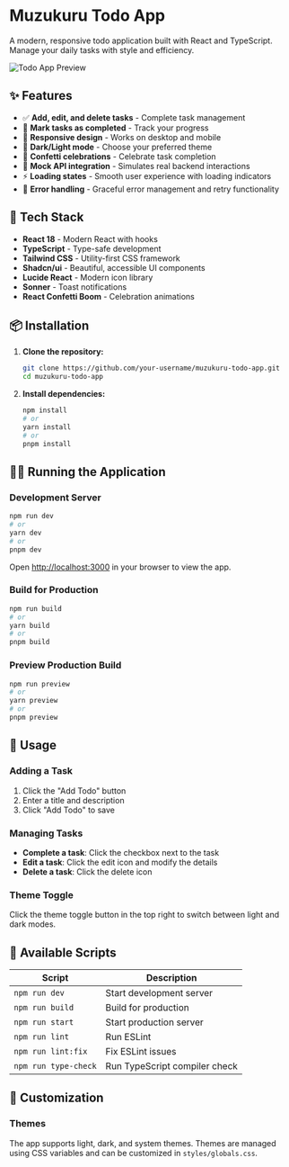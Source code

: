 # Muzukuru Todo App

A modern, responsive todo application built with React and TypeScript. Manage your daily tasks with style and efficiency.

![Todo App Preview](https://via.placeholder.com/800x400/1e40af/ffffff?text=Muzukuru+Todo+App)

## ✨ Features

- ✅ **Add, edit, and delete tasks** - Complete task management
- 🎯 **Mark tasks as completed** - Track your progress
- 📱 **Responsive design** - Works on desktop and mobile
- 🌙 **Dark/Light mode** - Choose your preferred theme
- 🎉 **Confetti celebrations** - Celebrate task completion
- 💾 **Mock API integration** - Simulates real backend interactions
- ⚡ **Loading states** - Smooth user experience with loading indicators
- 🚨 **Error handling** - Graceful error management and retry functionality

## 🚀 Tech Stack

- **React 18** - Modern React with hooks
- **TypeScript** - Type-safe development
- **Tailwind CSS** - Utility-first CSS framework
- **Shadcn/ui** - Beautiful, accessible UI components
- **Lucide React** - Modern icon library
- **Sonner** - Toast notifications
- **React Confetti Boom** - Celebration animations

## 📦 Installation

1. **Clone the repository:**
   ```bash
   git clone https://github.com/your-username/muzukuru-todo-app.git
   cd muzukuru-todo-app
   ```

2. **Install dependencies:**
   ```bash
   npm install
   # or
   yarn install
   # or
   pnpm install
   ```

## 🏃‍♂️ Running the Application

### Development Server

```bash
npm run dev
# or
yarn dev
# or
pnpm dev
```

Open [http://localhost:3000](http://localhost:3000) in your browser to view the app.

### Build for Production

```bash
npm run build
# or
yarn build
# or
pnpm build
```

### Preview Production Build

```bash
npm run preview
# or
yarn preview
# or
pnpm preview
```

## 🎯 Usage

### Adding a Task
1. Click the "Add Todo" button
2. Enter a title and description
3. Click "Add Todo" to save

### Managing Tasks
- **Complete a task**: Click the checkbox next to the task
- **Edit a task**: Click the edit icon and modify the details
- **Delete a task**: Click the delete icon

### Theme Toggle
Click the theme toggle button in the top right to switch between light and dark modes.

## 🔧 Available Scripts

| Script | Description |
|--------|-------------|
| `npm run dev` | Start development server |
| `npm run build` | Build for production |
| `npm run start` | Start production server |
| `npm run lint` | Run ESLint |
| `npm run lint:fix` | Fix ESLint issues |
| `npm run type-check` | Run TypeScript compiler check |

## 🎨 Customization

### Themes
The app supports light, dark, and system themes. Themes are managed using CSS variables and can be customized in `styles/globals.css`.